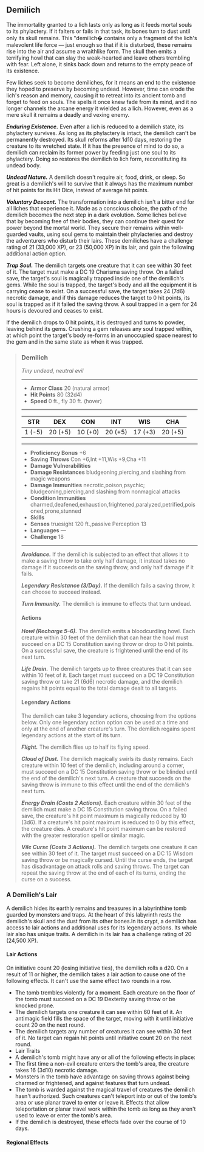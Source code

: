 ## Demilich
The immortality granted to a lich lasts only as long as it feeds mortal souls to its phylactery. If it falters or fails in that task, its bones turn to dust until only its skull remains. This "demilich� contains only a fragment of the lich's malevolent life force — just enough so that if it is disturbed, these remains rise into the air and assume a wraithlike form. The skull then emits a terrifying howl that can slay the weak-hearted and leave others trembling with fear. Left alone, it sinks back down and returns to the empty peace of its existence.

Few liches seek to become demiliches, for it means an end to the existence they hoped to preserve by becoming undead. However, time can erode the lich's reason and memory, causing it to retreat into its ancient tomb and forget to feed on souls. The spells it once knew fade from its mind, and it no longer channels the arcane energy it wielded as a lich. However, even as a mere skull it remains a deadly and vexing enemy.

***Enduring Existence.*** Even after a lich is reduced to a demilich state, its phylactery survives. As long as its phylactery is intact, the demilich can't be permanently destroyed. Its skull reforms after 1d10 days, restoring the creature to its wretched state. If it has the presence of mind to do so, a demilich can reclaim its former power by feeding just one soul to its phylactery. Doing so restores the demilich to lich form, reconstituting its undead body.

***Undead Nature.*** A demilich doesn't require air, food, drink, or sleep. So great is a demilich's will to survive that it always has the maximum number of hit points for its Hit Dice, instead of average hit points.

***Voluntary Descent.*** The transformation into a demilich isn't a bitter end for all liches that experience it. Made as a conscious choice, the path of the demilich becomes the next step in a dark evolution. Some liches believe that by becoming free of their bodies, they can continue their quest for power beyond the mortal world. They secure their remains within well-guarded vaults, using soul gems to maintain their phylacteries and destroy the adventurers who disturb their lairs. These demiliches have a challenge rating of 21 (33,000 XP), or 23 (50,000 XP) in its lair, and gain the following additional action option.

***Trap Soul.*** The demilich targets one creature that it can see within 30 feet of it. The target must make a DC 19 Charisma saving throw. On a failed save, the target's soul is magically trapped inside one of the demilich's gems. While the soul is trapped, the target's body and all the equipment it is carrying cease to exist. On a successful save, the target takes 24 (7d6) necrotic damage, and if this damage reduces the target to 0 hit points, its soul is trapped as if it failed the saving throw. A soul trapped in a gem for 24 hours is devoured and ceases to exist.

If the demilich drops to 0 hit points, it is destroyed and turns to powder, leaving behind its gems. Crushing a gem releases any soul trapped within, at which point the target's body re-forms in an unoccupied space nearest to the gem and in the same state as when it was trapped.

>### Demilich
>*Tiny undead, neutral evil*
>___
>- **Armor Class** 20 (natural armor)
>- **Hit Points** 80 (32d4)
>- **Speed** 0 ft., fly 30 ft. (hover)
>___
>|**STR**|**DEX**|**CON**|**INT**|**WIS**|**CHA**|
>|:---:|:---:|:---:|:---:|:---:|:---:|
>|1 (-5)|20 (+5)|10 (+0)|20 (+5)|17 (+3)|20 (+5)|
>
>___
>- **Proficiency Bonus** +6
>- **Saving Throws** Con +6,Int +11,Wis +9,Cha +11
>- **Damage Vulnerabilities** 
>- **Damage Resistances** bludgeoning,piercing,and slashing from magic weapons
>- **Damage Immunities** necrotic,poison,psychic; bludgeoning,piercing,and slashing from nonmagical attacks
>- **Condition Immunities** charmed,deafened,exhaustion,frightened,paralyzed,petrified,poisoned,prone,stunned
>- **Skills** 
>- **Senses** truesight 120 ft.,passive Perception 13
>- **Languages** —
>- **Challenge** 18
>___
>***Avoidance.*** If the demilich is subjected to an effect that allows it to make a saving throw to take only half damage, it instead takes no damage if it succeeds on the saving throw, and only half damage if it fails.
>
>***Legendary Resistance (3/Day).*** If the demilich fails a saving throw, it can choose to succeed instead.
>
>***Turn Immunity.*** The demilich is immune to effects that turn undead.
>
>#### Actions
>***Howl (Recharge 5–6).*** The demilich emits a bloodcurdling howl. Each creature within 30 feet of the demilich that can hear the howl must succeed on a DC 15 Constitution saving throw or drop to 0 hit points. On a successful save, the creature is frightened until the end of its next turn.
>
>***Life Drain.*** The demilich targets up to three creatures that it can see within 10 feet of it. Each target must succeed on a DC 19 Constitution saving throw or take 21 (6d6) necrotic damage, and the demilich regains hit points equal to the total damage dealt to all targets.
>
>#### Legendary Actions
>The demilich can take 3 legendary actions, choosing from the options below. Only one legendary action option can be used at a time and only at the end of another creature's turn. The demilich regains spent legendary actions at the start of its turn.
>
>***Flight.*** The demilich flies up to half its flying speed.
>
>***Cloud of Dust.*** The demilich magically swirls its dusty remains. Each creature within 10 feet of the demilich, including around a corner, must succeed on a DC 15 Constitution saving throw or be blinded until the end of the demilich's next turn. A creature that succeeds on the saving throw is immune to this effect until the end of the demilich's next turn.
>
>***Energy Drain (Costs 2 Actions).*** Each creature within 30 feet of the demilich must make a DC 15 Constitution saving throw. On a failed save, the creature's hit point maximum is magically reduced by 10 (3d6). If a creature's hit point maximum is reduced to 0 by this effect, the creature dies. A creature's hit point maximum can be restored with the greater restoration spell or similar magic.
>
>***Vile Curse (Costs 3 Actions).*** The demilich targets one creature it can see within 30 feet of it. The target must succeed on a DC 15 Wisdom saving throw or be magically cursed. Until the curse ends, the target has disadvantage on attack rolls and saving throws. The target can repeat the saving throw at the end of each of its turns, ending the curse on a success.
>

### A Demilich's Lair
A demilich hides its earthly remains and treasures in a labyrinthine tomb guarded by monsters and traps. At the heart of this labyrinth rests the demilich's skull and the dust from its other bones.In its crypt, a demilich has access to lair actions and additional uses for its legendary actions. Its whole lair also has unique traits. A demilich in its lair has a challenge rating of 20 (24,500 XP).

#### Lair Actions
On initiative count 20 (losing initiative ties), the demilich rolls a d20. On a result of 11 or higher, the demilich takes a lair action to cause one of the following effects. It can't use the same effect two rounds in a row.
* The tomb trembles violently for a moment. Each creature on the floor of the tomb must succeed on a DC 19 Dexterity saving throw or be knocked prone.
* The demilich targets one creature it can see within 60 feet of it. An antimagic field fills the space of the target, moving with it until initiative count 20 on the next round.
* The demilich targets any number of creatures it can see within 30 feet of it. No target can regain hit points until initiative count 20 on the next round.
* Lair Traits
* A demilich's tomb might have any or all of the following effects in place:
* The first time a non-evil creature enters the tomb's area, the creature takes 16 (3d10) necrotic damage.
* Monsters in the tomb have advantage on saving throws against being charmed or frightened, and against features that turn undead.
* The tomb is warded against the magical travel of creatures the demilich hasn't authorized. Such creatures can't teleport into or out of the tomb's area or use planar travel to enter or leave it. Effects that allow teleportation or planar travel work within the tomb as long as they aren't used to leave or enter the tomb's area.
* If the demilich is destroyed, these effects fade over the course of 10 days.
#### Regional Effects

